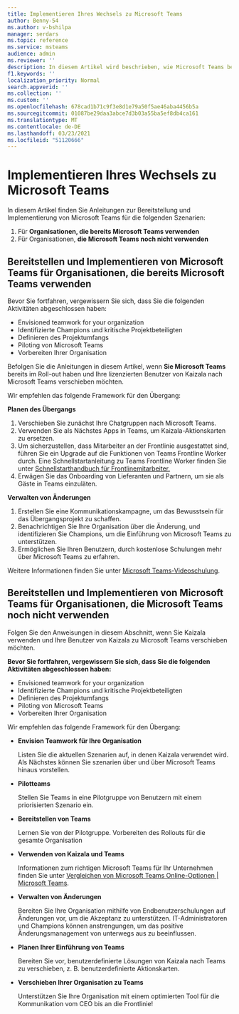 ```yaml
---
title: Implementieren Ihres Wechsels zu Microsoft Teams
author: Benny-54
ms.author: v-bshilpa
manager: serdars
ms.topic: reference
ms.service: msteams
audience: admin
ms.reviewer: ''
description: In diesem Artikel wird beschrieben, wie Microsoft Teams bereitgestellt und implementiert wird.
f1.keywords: ''
localization_priority: Normal
search.appverid: ''
ms.collection: ''
ms.custom: ''
ms.openlocfilehash: 678cad1b71c9f3e8d1e79a50f5ae46aba4456b5a
ms.sourcegitcommit: 01087be29daa3abce7d3b03a55ba5ef8db4ca161
ms.translationtype: MT
ms.contentlocale: de-DE
ms.lasthandoff: 03/23/2021
ms.locfileid: "51120666"
---
```

# <a name="implement-your-move-to-microsoft-teams"></a>Implementieren Ihres Wechsels zu Microsoft Teams

In diesem Artikel finden Sie Anleitungen zur Bereitstellung und Implementierung von Microsoft Teams für die folgenden Szenarien:

1. Für **Organisationen, die bereits Microsoft Teams verwenden**
2. Für Organisationen, **die Microsoft Teams noch nicht verwenden**

## <a name="deploying-and-implementing-microsoft-teams-for-organizations-already-using-microsoft-teams"></a>Bereitstellen und Implementieren von Microsoft Teams für Organisationen, die bereits Microsoft Teams verwenden
 
Bevor Sie fortfahren, vergewissern Sie sich, dass Sie die folgenden Aktivitäten abgeschlossen haben: 

- Envisioned teamwork for your organization  
- Identifizierte Champions und kritische Projektbeteiligten 
- Definieren des Projektumfangs  
- Piloting von Microsoft Teams 
- Vorbereiten Ihrer Organisation 

Befolgen Sie die Anleitungen in diesem Artikel, wenn **Sie Microsoft Teams** bereits im Roll-out haben und Ihre lizenzierten Benutzer von Kaizala nach Microsoft Teams verschieben möchten. 
   
Wir empfehlen das folgende Framework für den Übergang:  
   
**Planen des Übergangs** 
   
1. Verschieben Sie zunächst Ihre Chatgruppen nach Microsoft Teams.
1. Verwenden Sie als Nächstes Apps in Teams, um Kaizala-Aktionskarten zu ersetzen.
1. Um sicherzustellen, dass Mitarbeiter an der Frontlinie ausgestattet sind, führen Sie ein Upgrade auf die Funktionen von Teams Frontline Worker durch. Eine Schnellstartanleitung zu Teams Frontline Worker finden Sie unter [Schnellstarthandbuch für Frontlinemitarbeiter.](./flw-quickstart.yml)
1. Erwägen Sie das Onboarding von Lieferanten und Partnern, um sie als Gäste in Teams einzuläten.  
  
**Verwalten von Änderungen**  
   
1. Erstellen Sie eine Kommunikationskampagne, um das Bewusstsein für das Übergangsprojekt zu schaffen. 
1. Benachrichtigen Sie Ihre Organisation über die Änderung, und identifizieren Sie Champions, um die Einführung von Microsoft Teams zu unterstützen. 
1. Ermöglichen Sie Ihren Benutzern, durch kostenlose Schulungen mehr über Microsoft Teams zu erfahren. 
   
Weitere Informationen finden Sie unter [Microsoft Teams-Videoschulung](https://support.microsoft.com/office/microsoft-teams-video-training-4f108e54-240b-4351-8084-b1089f0d21d7?ui=en-us&rs=en-us&ad=us).   
 
## <a name="deploying-and-implementing-microsoft-teams-for-organizations-not-yet-using-microsoft-teams"></a>Bereitstellen und Implementieren von Microsoft Teams für Organisationen, die Microsoft Teams noch nicht verwenden
 
Folgen Sie den Anweisungen in diesem Abschnitt, wenn Sie Kaizala verwenden und Ihre Benutzer von Kaizala zu Microsoft Teams verschieben möchten.
   
**Bevor Sie fortfahren, vergewissern Sie sich, dass Sie die folgenden Aktivitäten abgeschlossen haben:** 
   
- Envisioned teamwork for your organization 
- Identifizierte Champions und kritische Projektbeteiligten 
- Definieren des Projektumfangs  
- Piloting von Microsoft Teams
- Vorbereiten Ihrer Organisation  
   
Wir empfehlen das folgende Framework für den Übergang: 
   
- **Envision Teamwork für Ihre Organisation** 
   
   Listen Sie die aktuellen Szenarien auf, in denen Kaizala verwendet wird. Als Nächstes können Sie szenarien über und über Microsoft Teams hinaus vorstellen.  

- **Pilotteams**

   Stellen Sie Teams in eine Pilotgruppe von Benutzern mit einem priorisierten Szenario ein. 

- **Bereitstellen von Teams** 

   Lernen Sie von der Pilotgruppe. Vorbereiten des Rollouts für die gesamte Organisation  

- **Verwenden von Kaizala und Teams**  

   Informationen zum richtigen Microsoft Teams für Ihr Unternehmen finden Sie unter [Vergleichen von Microsoft Teams Online-Optionen | Microsoft Teams](https://www.microsoft.com/microsoft-teams/compare-microsoft-teams-options). 

- **Verwalten von Änderungen** 

   Bereiten Sie Ihre Organisation mithilfe von Endbenutzerschulungen auf Änderungen vor, um die Akzeptanz zu unterstützen. IT-Administratoren und Champions können anstrengungen, um das positive Änderungsmanagement von unterwegs aus zu beeinflussen.  

- **Planen Ihrer Einführung von Teams**

    Bereiten Sie vor, benutzerdefinierte Lösungen von Kaizala nach Teams zu verschieben, z. B. benutzerdefinierte Aktionskarten. 
     
- **Verschieben Ihrer Organisation zu Teams** 

    Unterstützen Sie Ihre Organisation mit einem optimierten Tool für die Kommunikation vom CEO bis an die Frontlinie!